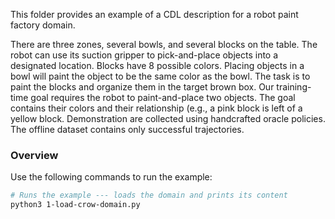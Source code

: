 This folder provides an example of a CDL description for a robot paint factory domain.

There are three zones, several bowls, and several blocks on the table.
The robot can use its suction gripper to pick-and-place objects into a designated location.
Blocks have 8 possible colors. Placing objects in a bowl will paint the object to be the same color as
the bowl. The task is to paint the blocks and organize them in the target brown box. Our training-time
goal requires the robot to paint-and-place two objects. The goal contains their colors and their
relationship (e.g., a pink block is left of a yellow block. Demonstration are collected using handcrafted oracle policies.
The offline dataset contains only successful trajectories.


### Overview

Use the following commands to run the example:

```bash
# Runs the example --- loads the domain and prints its content
python3 1-load-crow-domain.py
```
